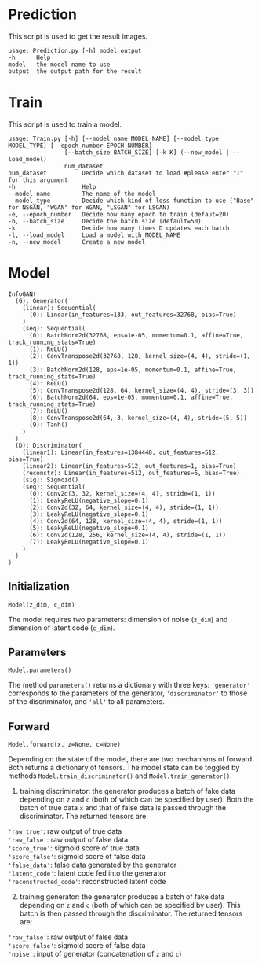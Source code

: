 # Prediction  
This script is used to get the result images.  
```
usage: Prediction.py [-h] model output  
-h      Help  
model   the model name to use  
output  the output path for the result  
```
# Train  
This script is used to train a model.  
```
usage: Train.py [-h] [--model_name MODEL_NAME] [--model_type MODEL_TYPE] [--epoch_number EPOCH_NUMBER]
                [--batch_size BATCH_SIZE] [-k K] (--new_model | --load_model)
                num_dataset
num_dataset          Decide which dataset to load #please enter "1" for this argument
-h                   Help
--model_name         The name of the model
--model_type         Decide which kind of loss function to use ("Base" for NSGAN, "WGAN" for WGAN, "LSGAN" for LSGAN)
-e, --epoch_number   Decide how many epoch to train (defaut=20)
-b, --batch_size     Decide the batch size (default=50)
-k                   Decide how many times D updates each batch
-l, --load_model     Load a model with MODEL_NAME
-n, --new_model      Create a new model
```  

# Model

```
InfoGAN(
  (G): Generator(
    (linear): Sequential(
      (0): Linear(in_features=133, out_features=32768, bias=True)
    )
    (seq): Sequential(
      (0): BatchNorm2d(32768, eps=1e-05, momentum=0.1, affine=True, track_running_stats=True)
      (1): ReLU()
      (2): ConvTranspose2d(32768, 128, kernel_size=(4, 4), stride=(1, 1))
      (3): BatchNorm2d(128, eps=1e-05, momentum=0.1, affine=True, track_running_stats=True)
      (4): ReLU()
      (5): ConvTranspose2d(128, 64, kernel_size=(4, 4), stride=(3, 3))
      (6): BatchNorm2d(64, eps=1e-05, momentum=0.1, affine=True, track_running_stats=True)
      (7): ReLU()
      (8): ConvTranspose2d(64, 3, kernel_size=(4, 4), stride=(5, 5))
      (9): Tanh()
    )
  )
  (D): Discriminator(
    (linear1): Linear(in_features=1384448, out_features=512, bias=True)
    (linear2): Linear(in_features=512, out_features=1, bias=True)
    (reconstr): Linear(in_features=512, out_features=5, bias=True)
    (sig): Sigmoid()
    (seq): Sequential(
      (0): Conv2d(3, 32, kernel_size=(4, 4), stride=(1, 1))
      (1): LeakyReLU(negative_slope=0.1)
      (2): Conv2d(32, 64, kernel_size=(4, 4), stride=(1, 1))
      (3): LeakyReLU(negative_slope=0.1)
      (4): Conv2d(64, 128, kernel_size=(4, 4), stride=(1, 1))
      (5): LeakyReLU(negative_slope=0.1)
      (6): Conv2d(128, 256, kernel_size=(4, 4), stride=(1, 1))
      (7): LeakyReLU(negative_slope=0.1)
    )
  )
)
```

## Initialization

```Model(z_dim, c_dim)```

The model requires two parameters: dimension of noise (```z_dim```) and dimension of latent code (```c_dim```).

## Parameters

```Model.parameters()```

The method ```parameters()``` returns a dictionary with three keys: ```'generator'``` corresponds to the parameters of the generator, ```'discriminator'``` to those of the discriminator, and ```'all'``` to all parameters.

## Forward

```Model.forward(x, z=None, c=None)```

Depending on the state of the model, there are two mechanisms of forward. Both returns a dictionary of tensors. The model state can be toggled by methods ```Model.train_discriminator()``` and ```Model.train_generator()```.

1) training discriminator: the generator produces a batch of fake data depending on ```z``` and ```c``` (both of which can be specified by user). Both the batch of true data ```x``` and that of false data is passed through the discriminator. The returned tensors are:

```'raw_true'```: raw output of true data  
```'raw_false'```: raw output of false data  
```'score_true'```: sigmoid score of true data  
```'score_false'```: sigmoid score of false data  
```'false_data'```: false data generated by the generator  
```'latent_code'```: latent code fed into the generator  
```'reconstructed_code'```: reconstructed latent code  

2) training generator: the generator produces a batch of fake data depending on ```z``` and ```c``` (both of which can be specified by user). This batch is then passed through the discriminator. The returned tensors are:

```'raw_false'```: raw output of false data  
```'score_false'```: sigmoid score of false data  
```'noise'```: input of generator (concatenation of ```z``` and ```c```)  
